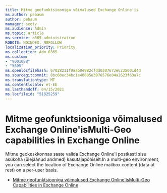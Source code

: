 ```yaml
---
title: Mitme geofunktsiooniga võimalused Exchange Online'is
ms.author: pebaum
author: pebaum
manager: scotv
ms.audience: Admin
ms.topic: article
ms.service: o365-administration
ROBOTS: NOINDEX, NOFOLLOW
localization_priority: Priority
ms.collection: Adm_O365
ms.custom:
- "9001088"
- "5695"
ms.openlocfilehash: 67028211f9aab0e982cfdd0307673e6235001d4d
ms.sourcegitcommit: 8bc60ec34bc1e40685e3976576e04a2623f63a7c
ms.translationtype: MT
ms.contentlocale: et-EE
ms.lasthandoff: 04/15/2021
ms.locfileid: "51825259"
---
```

# <a name="multi-geo-capabilities-in-exchange-online"></a><span data-ttu-id="5408e-102">Mitme geofunktsiooniga võimalused Exchange Online'is</span><span class="sxs-lookup"><span data-stu-id="5408e-102">Multi-Geo capabilities in Exchange Online</span></span>

<span data-ttu-id="5408e-103">Mitme geokeskkonnas saate valida Exchange Online'i postkasti sisu asukoha (ülejäänud andmed) kasutajapõhiselt.</span><span class="sxs-lookup"><span data-stu-id="5408e-103">In a multi-geo environment, you can select the location of Exchange Online mailbox content (data at rest) on a per-user basis.</span></span>
- [<span data-ttu-id="5408e-104">Mitme geofunktsiooniga võimalused Exchange Online'is</span><span class="sxs-lookup"><span data-stu-id="5408e-104">Multi-Geo Capabilities in Exchange Online</span></span>](https://docs.microsoft.com/office365/enterprise/multi-geo-capabilities-in-exchange-online)
